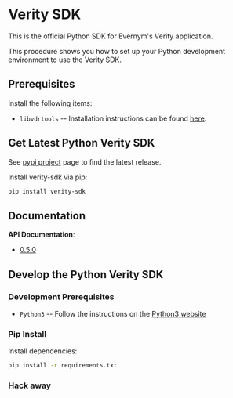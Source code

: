 # Verity SDK

This is the official Python SDK for Evernym's Verity application. 

This procedure shows you how to set up your Python development environment to use the Verity SDK. 

## Prerequisites
Install the following items:
* `libvdrtools` -- Installation instructions can be found [here](https://gitlab.com/evernym/verity/vdr-tools#installing).

## Get Latest Python Verity SDK
See [pypi project](https://pypi.org/project/verity-sdk/) page to find the latest release. 

Install verity-sdk via pip:
```sh
pip install verity-sdk
```

## Documentation
**API Documentation**:
* [0.5.0](https://developer.evernym.com/doc/python/0.4.0/index.html)

## Develop the Python Verity SDK

### Development Prerequisites
* `Python3` -- Follow the instructions on the [Python3 website](https://www.python.org/downloads/)

### Pip Install
Install dependencies:
```sh
pip install -r requirements.txt
```

### Hack away